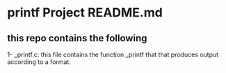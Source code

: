 # printf Project README.md

## this repo contains the following

1- _printf.c:
    this file contains the function _printf that that produces output according to a format.

